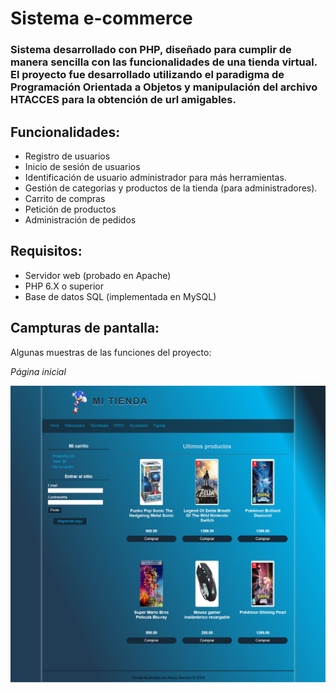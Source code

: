 # Sistema e-commerce

### Sistema desarrollado con PHP, diseñado para cumplir de manera sencilla con las funcionalidades de una tienda virtual. El proyecto fue desarrollado utilizando el paradigma de Programación Orientada a Objetos y manipulación del archivo HTACCES para la obtención de url amigables.

## Funcionalidades:

* Registro de usuarios
* Inicio de sesión de usuarios
* Identificación de usuario administrador para más herramientas.
* Gestión de categorias y productos de la tienda (para administradores).
* Carrito de compras
* Petición de productos
* Administración de pedidos

## Requisitos:

* Servidor web (probado en Apache)
* PHP 6.X o superior
* Base de datos SQL (implementada en MySQL)

## Campturas de pantalla:

Algunas muestras de las funciones del proyecto:

*Página inicial*

![Página principal](https://raw.githubusercontent.com/Alexis-Srrn/sistema_e-commerce/main/Capturas/1.png)
